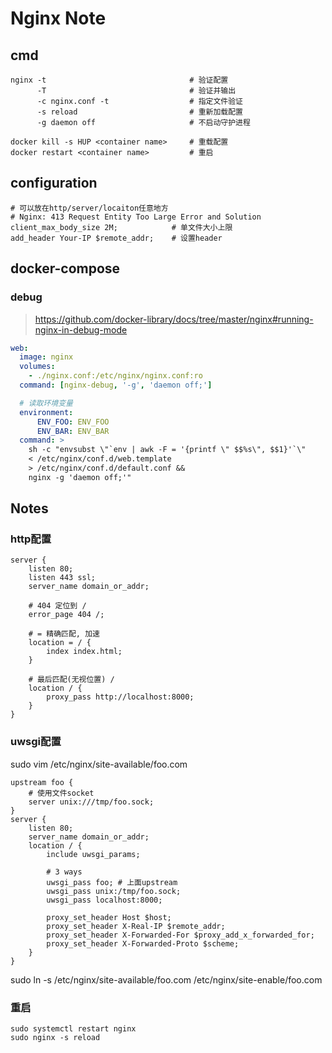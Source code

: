 Nginx Note
===========

cmd
---

    nginx -t                                # 验证配置
          -T                                # 验证并输出
          -c nginx.conf -t                  # 指定文件验证
          -s reload                         # 重新加载配置
          -g daemon off                     # 不启动守护进程

    docker kill -s HUP <container name>     # 重载配置
    docker restart <container name>         # 重启

configuration
-------------

    # 可以放在http/server/locaiton任意地方
    # Nginx: 413 Request Entity Too Large Error and Solution
    client_max_body_size 2M;            # 单文件大小上限
    add_header Your-IP $remote_addr;    # 设置header

docker-compose
--------------

### debug

> <https://github.com/docker-library/docs/tree/master/nginx#running-nginx-in-debug-mode>

``` yaml
web:
  image: nginx
  volumes:
    - ./nginx.conf:/etc/nginx/nginx.conf:ro
  command: [nginx-debug, '-g', 'daemon off;']

  # 读取环境变量
  environment:
      ENV_FOO: ENV_FOO
      ENV_BAR: ENV_BAR
  command: >
    sh -c "envsubst \"`env | awk -F = '{printf \" $$%s\", $$1}'`\"
    < /etc/nginx/conf.d/web.template
    > /etc/nginx/conf.d/default.conf &&
    nginx -g 'daemon off;'"
```

Notes
-----

### http配置

``` nginx
server {
    listen 80;
    listen 443 ssl;
    server_name domain_or_addr;

    # 404 定位到 /
    error_page 404 /;

    # = 精确匹配, 加速
    location = / {
        index index.html;
    }

    # 最后匹配(无视位置) /
    location / {
        proxy_pass http://localhost:8000;
    }
}
```

### uwsgi配置

sudo vim /etc/nginx/site-available/foo.com

``` nginx
upstream foo {
    # 使用文件socket
    server unix:///tmp/foo.sock;
}
server {
    listen 80;
    server_name domain_or_addr;
    location / {
        include uwsgi_params;

        # 3 ways
        uwsgi_pass foo; # 上面upstream
        uwsgi_pass unix:/tmp/foo.sock;
        uwsgi_pass localhost:8000;

        proxy_set_header Host $host;
        proxy_set_header X-Real-IP $remote_addr;
        proxy_set_header X-Forwarded-For $proxy_add_x_forwarded_for;
        proxy_set_header X-Forwarded-Proto $scheme;
    }
}
```

sudo ln -s /etc/nginx/site-available/foo.com /etc/nginx/site-enable/foo.com

### 重启

    sudo systemctl restart nginx
    sudo nginx -s reload
